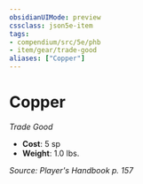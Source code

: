 ```yaml
---
obsidianUIMode: preview
cssclass: json5e-item
tags:
- compendium/src/5e/phb
- item/gear/trade-good
aliases: ["Copper"]
---
```

# Copper
*Trade Good*  

- **Cost**: 5 sp
- **Weight**: 1.0 lbs.

*Source: Player's Handbook p. 157*